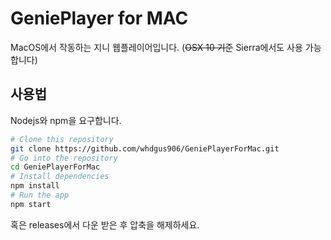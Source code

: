 # GeniePlayer for MAC

MacOS에서 작동하는 지니 웹플레이어입니다. (~~OSX 10 기준~~ Sierra에서도 사용 가능합니다)  


## 사용법

Nodejs와 npm을 요구합니다.

```bash
# Clone this repository
git clone https://github.com/whdgus906/GeniePlayerForMac.git
# Go into the repository
cd GeniePlayerForMac
# Install dependencies
npm install
# Run the app
npm start
```

혹은 releases에서 다운 받은 후 압축을 해제하세요.

